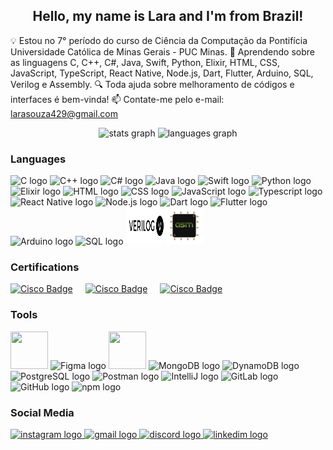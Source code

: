 <h2 align="center">Hello, my name is Lara and I'm from Brazil!</h2>

💡 Estou no 7° período do curso de Ciência da Computação da Pontifícia Universidade Católica de Minas Gerais - PUC Minas.
📜 Aprendendo sobre as linguagens C, C++, C#, Java, Swift, Python, Elixir, HTML, CSS, JavaScript, TypeScript, React Native, Node.js, Dart, Flutter, Arduino, SQL, Verilog e Assembly.
🔍 Toda ajuda sobre melhoramento de códigos e interfaces é bem-vinda!
📫 Contate-me pelo e-mail: larasouza429@gmail.com

<div align="center"> <img src="https://github-readme-stats.vercel.app/api?hide_title=false&hide_rank=false&show_icons=true&include_all_commits=true&count_private=true&disable_animations=false&theme=tokyonight&locale=en&hide_border=false&username=Blackstorm429" height="190" alt="stats graph" /> <img src="https://github-readme-stats.vercel.app/api/top-langs?locale=en&hide_title=false&layout=compact&card_width=320&langs_count=5&theme=tokyonight&hide_border=false&username=Blackstorm429" height="190" alt="languages graph" /> </div>

### Languages

<p> 
 <img src="https://cdn.jsdelivr.net/gh/devicons/devicon@latest/icons/c/c-original.svg" height="60" width="60" alt="C logo"/> 
  
 <img src="https://cdn.jsdelivr.net/gh/devicons/devicon@latest/icons/cplusplus/cplusplus-original.svg" height="60" width="60" alt="C++ logo"/> 

 <img src="https://cdn.jsdelivr.net/gh/devicons/devicon@latest/icons/csharp/csharp-original.svg" height="60" width="60" alt="C# logo"/> 

 <img src="https://cdn.jsdelivr.net/gh/devicons/devicon@latest/icons/java/java-original-wordmark.svg" height="80" width="60" alt="Java logo"/> 

 <img src="https://cdn.jsdelivr.net/gh/devicons/devicon@latest/icons/swift/swift-original.svg" height="60" width="120" alt="Swift logo"/>

 <img src="https://cdn.jsdelivr.net/gh/devicons/devicon@latest/icons/python/python-original-wordmark.svg" height="60" width="60" alt="Python logo"/>

 <img src="https://cdn.jsdelivr.net/gh/devicons/devicon@latest/icons/elixir/elixir-original.svg" height="60" width="120" alt="Elixir logo"/> 

 <img src="https://cdn.jsdelivr.net/gh/devicons/devicon@latest/icons/html5/html5-original.svg" height="60" width="60" alt="HTML logo"/> 

 <img src="https://cdn.jsdelivr.net/gh/devicons/devicon@latest/icons/css3/css3-original.svg" height="60" width="60" alt="CSS logo"/> 

 <img src="https://cdn.jsdelivr.net/gh/devicons/devicon@latest/icons/javascript/javascript-original.svg" height="60" width="60" alt="JavaScript logo"/>

 <img src="https://cdn.jsdelivr.net/gh/devicons/devicon@latest/icons/typescript/typescript-original.svg" height="60" width="60" alt="Typescript logo"/>

 <img src="https://cdn.jsdelivr.net/gh/devicons/devicon@latest/icons/react/react-original-wordmark.svg" height="60" width="60" alt="React Native logo"/>
 
 <img src="https://cdn.jsdelivr.net/gh/devicons/devicon@latest/icons/nodejs/nodejs-original.svg" height="60" width="60" alt="Node.js logo"/>
  
 <img src="https://cdn.jsdelivr.net/gh/devicons/devicon@latest/icons/dart/dart-original.svg" height="60" width="60" alt="Dart logo"/>
  
 <img src="https://cdn.jsdelivr.net/gh/devicons/devicon@latest/icons/flutter/flutter-original.svg" height="60" width="60" alt="Flutter logo"/>
  
 <img src="https://cdn.jsdelivr.net/gh/devicons/devicon@latest/icons/arduino/arduino-original-wordmark.svg" height="60" width="60" alt="Arduino logo"/>
  
 <img src="https://cdn.jsdelivr.net/gh/devicons/devicon@latest/icons/azuresqldatabase/azuresqldatabase-original.svg" height="60" width="60" alt="SQL logo" /> 
  
 <img src="https://raw.githubusercontent.com/Verilog-Solutions/.github/main/assets/verilog-logo.svg" height="60" width="60" alt="Verilog logo" /> 
  
 <img src="https://raw.githubusercontent.com/github/explore/e495457f5ff28c343f9e422f8e3cf80fd3e80890/topics/assembly/assembly.png" height="60" width="60" alt="Assembly logo" />
</p>

### Certifications
<div style="display: flex; justify-content: flex-start; gap: 20px;">
  <a href="https://www.credly.com/badges/841bf403-6f31-4292-aa06-2e182a948649/public_url">
    <img src="https://images.credly.com/size/680x680/images/af8c6b4e-fc31-47c4-8dcb-eb7a2065dc5b/I2CS__1_.png" width="150" alt="Cisco Badge">
  </a>
  <a href="https://www.credly.com/earner/earned/share/28a0c324-9602-42ff-94b7-5cffc91976b5">
    <img src="https://images.credly.com/size/220x220/images/5d5ac32b-d239-42b8-9665-8a921dc3ab47/image.png" width="150" alt="Cisco Badge">
  </a>
  <a href="https://www.credly.com/earner/earned/share/fb5672e1-2fc5-472d-ad83-b68bac394039">
    <img src="https://images.credly.com/size/220x220/images/5d5ac32b-d239-42b8-9665-8a921dc3ab47/image.png" width="150" alt="Cisco Badge">
  </a>
</div>

### Tools
<p> 
  <img src="https://upload.wikimedia.org/wikipedia/commons/thumb/9/9a/Visual_Studio_Code_1.35_icon.svg/2048px-Visual_Studio_Code_1.35_icon.svg.png" height="60" width="60"/> 
 
  <img src="https://cdn.jsdelivr.net/gh/devicons/devicon@latest/icons/figma/figma-original.svg" height="60" width="60" alt="Figma logo"/> 
  
  <img src="https://store-images.s-microsoft.com/image/apps.47763.13959754522315136.87be3224-9693-4fd4-8cd4-af6362fb8d37.b3c24453-164b-4d03-b561-e77aec7c076a" height="60" width="60"/> 
  
  <img src="https://cdn.jsdelivr.net/gh/devicons/devicon@latest/icons/mongodb/mongodb-plain-wordmark.svg" height="60" width="60" alt="MongoDB logo"/> 
  
  <img src="https://cdn.jsdelivr.net/gh/devicons/devicon@latest/icons/dynamodb/dynamodb-original.svg" height="60" width="60" alt="DynamoDB logo"/> 
  
  <img src="https://cdn.jsdelivr.net/gh/devicons/devicon@latest/icons/postgresql/postgresql-original-wordmark.svg" height="60" width="60" alt="PostgreSQL logo"/> 
  
  <img src="https://cdn.jsdelivr.net/gh/devicons/devicon@latest/icons/postman/postman-original.svg" height="60" width="60" alt="Postman logo"/> 
  
  <img src="https://cdn.jsdelivr.net/gh/devicons/devicon@latest/icons/intellij/intellij-original.svg" height="60" width="60" alt="IntelliJ logo"/> 
  
  <img src="https://cdn.jsdelivr.net/gh/devicons/devicon@latest/icons/gitlab/gitlab-original-wordmark.svg" height="60" width="60" alt="GitLab logo"/> 
  
  <img src="https://cdn.jsdelivr.net/gh/devicons/devicon@latest/icons/github/github-original-wordmark.svg" height="60" width="60" alt="GitHub logo"/> 
  
  <img src="https://cdn.jsdelivr.net/gh/devicons/devicon@latest/icons/npm/npm-original-wordmark.svg" height="60" width="60" alt="npm logo"/>

### Social Media
<p>
  <a href="https://www.instagram.com/lara_souza429/" target="_blank">
    <img src="https://img.shields.io/static/v1?message=Instagram&logo=instagram&label=&color=E4405F&logoColor=white&labelColor=&style=for-the-badge" height="35" alt="instagram logo" />
  </a>
  <a href="mailto:larasouza429@gmail.com" target="_blank">
    <img src="https://img.shields.io/static/v1?message=Gmail&logo=gmail&label=&color=D14836&logoColor=white&labelColor=&style=for-the-badge" height="35" alt="gmail logo" />
  </a>
  <a href="https://discord.com/users/larasouza429" target="_blank">
    <img src="https://img.shields.io/static/v1?message=Discord&logo=discord&label=&color=7289DA&logoColor=white&labelColor=&style=for-the-badge" height="35" alt="discord logo" />
  </a>
  <a href="https://www.linkedin.com/in/lara-br%C3%ADgida-rezende-souza-588939113/">
    <img src="https://img.shields.io/badge/LinkedIn-0077B5?style=for-the-badge&logo=linkedin&logoColor=white&labelColor=" height="35" alt="linkedim logo" />
  </a>
</p>
